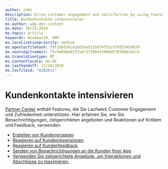 ```yaml
---
author: jnHs
Description: Drive customer engagement and satisfaction by using features like notifications, targeted offers, responding to reviews and feedback, and more.
title: Kundenkontakte intensivieren
ms.author: wdg-dev-content
ms.date: 10/31/2018
ms.topic: article
keywords: Windows10, UWP
ms.localizationpriority: medium
ms.openlocfilehash: f9f266538c42b83da9135079f51a3f935f459020
ms.sourcegitcommit: f2c9a050a9137a473f28b613968d5782866142c6
ms.translationtype: MT
ms.contentlocale: de-DE
ms.lasthandoff: 11/10/2018
ms.locfileid: "6282611"
---
```

# <a name="engage-with-your-customers"></a>Kundenkontakte intensivieren

[Partner Center](https://partner.microsoft.com/dashboard) enthält Features, die Sie Laufwerk Customer Engagement und Zufriedenheit unterstützen. Hier erfahren Sie, wie Sie Benachrichtigungen, zielgerichteten angeboten und Reaktionen auf Kritiken und Feedback, verwenden.

-   [Erstellen von Kundengruppen](create-customer-groups.md)
-   [Reagieren auf Kundenrezensionen](respond-to-customer-reviews.md)
-   [Reagieren auf Kundenfeedback](respond-to-customer-feedback.md)
-   [Senden von Benachrichtigungen an die Kunden Ihrer App](send-push-notifications-to-your-apps-customers.md)
-   [Verwenden Sie zielgerichtete Angebote, um Interaktionen und Abschlüsse zu maximieren.](use-targeted-offers-to-maximize-engagement-and-conversions.md)

 
